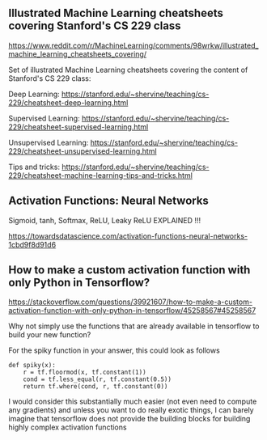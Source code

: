 ## Illustrated Machine Learning cheatsheets covering Stanford's CS 229 class
https://www.reddit.com/r/MachineLearning/comments/98wrkw/illustrated_machine_learning_cheatsheets_covering/

Set of illustrated Machine Learning cheatsheets covering the content of Stanford's CS 229 class:

  Deep Learning: https://stanford.edu/~shervine/teaching/cs-229/cheatsheet-deep-learning.html

  Supervised Learning: https://stanford.edu/~shervine/teaching/cs-229/cheatsheet-supervised-learning.html

  Unsupervised Learning: https://stanford.edu/~shervine/teaching/cs-229/cheatsheet-unsupervised-learning.html

  Tips and tricks: https://stanford.edu/~shervine/teaching/cs-229/cheatsheet-machine-learning-tips-and-tricks.html


## Activation Functions: Neural Networks
Sigmoid, tanh, Softmax, ReLU, Leaky ReLU EXPLAINED !!!

https://towardsdatascience.com/activation-functions-neural-networks-1cbd9f8d91d6

## How to make a custom activation function with only Python in Tensorflow?
https://stackoverflow.com/questions/39921607/how-to-make-a-custom-activation-function-with-only-python-in-tensorflow/45258567#45258567

Why not simply use the functions that are already available in tensorflow to build your new function?

For the spiky function in your answer, this could look as follows
```
def spiky(x):
    r = tf.floormod(x, tf.constant(1))
    cond = tf.less_equal(r, tf.constant(0.5))
    return tf.where(cond, r, tf.constant(0))
```
I would consider this substantially much easier (not even need to compute any gradients) and unless you want to do really exotic things, I can barely imagine that tensorflow does not provide the building blocks for building highly complex activation functions
